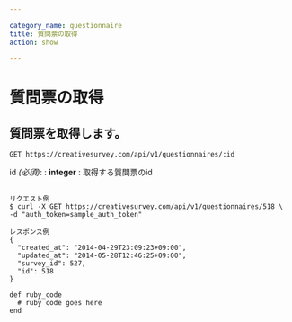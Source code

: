 ```yaml
---

category_name: questionnaire
title: 質問票の取得
action: show

---
```


# 質問票の取得

## 質問票を取得します。

`GET https://creativesurvey.com/api/v1/questionnaires/:id`

id _(必須)_:
: __integer__
: 取得する質問票のid

~~~

リクエスト例
$ curl -X GET https://creativesurvey.com/api/v1/questionnaires/518 \
-d "auth_token=sample_auth_token"

レスポンス例
{
  "created_at": "2014-04-29T23:09:23+09:00",
  "updated_at": "2014-05-28T12:46:25+09:00",
  "survey_id": 527,
  "id": 518
}
~~~

~~~
def ruby_code
  # ruby code goes here
end
~~~

